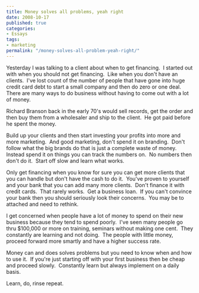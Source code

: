 ```yaml
---
title: Money solves all problems, yeah right
date: 2008-10-17
published: true
categories:
- Essays
tags:
- marketing
permalink: "/money-solves-all-problem-yeah-right/"
---
```

Yesterday I was talking to a client about when to get financing.  I started out with when you should not get financing.  Like when you don't have an clients.  I've lost count of the number of people that have gone into huge credit card debt to start a small company and then do zero or one deal.  There are many ways to do business without having to come out with a lot of money.

Richard Branson back in the early 70's would sell records, get the order and then buy them from a wholesaler and ship to the client.  He got paid before he spent the money.

Build up your clients and then start investing your profits into more and more marketing.  And good marketing, don't spend it on branding.  Don't follow what the big brands do that is just a complete waste of money.  Instead spend it on things you can track the numbers on.  No numbers then don't do it.  Start off slow and learn what works.

Only get financing when you know for sure you can get more clients that you can handle but don't have the cash to do it.  You've proven to yourself and your bank that you can add many more clients.  Don't finance it with credit cards.  That rarely works.  Get a business loan.  If you can't convince your bank then you should seriously look their concerns.  You may be to attached and need to rethink.

I get concerned when people have a lot of money to spend on their new business because they tend to spend poorly.  I've seen many people go thru $100,000 or more on training, seminars without making one cent.  They constantly are learning and not doing.  The people with little money, proceed forward more smartly and have a higher success rate.

Money can and does solves problems but you need to know when and how to use it.  If you're just starting off with your first business then be cheap and proceed slowly.  Constantly learn but always implement on a daily basis.

Learn, do, rinse repeat.
